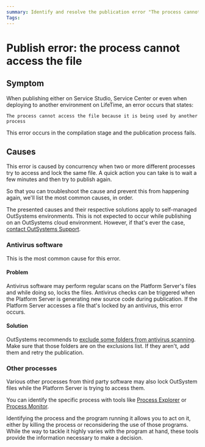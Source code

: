 ```yaml
---
summary: Identify and resolve the publication error "The process cannot access the file because it is being used by another process".
Tags: 
---
```


# Publish error: the process cannot access the file

## Symptom

When publishing either on Service Studio, Service Center or even when deploying to another environment on LifeTime, an error occurs that states:

`The process cannot access the file because it is being used by another process`

This error occurs in the compilation stage and the publication process fails.

## Causes

This error is caused by concurrency when two or more different processes try to access and lock the same file.
A quick action you can take is to wait a few minutes and then try to publish again.

So that you can troubleshoot the cause and prevent this from happening again, we'll list the most common causes, in order.

The presented causes and their respective solutions apply to self-managed OutSystems environments. This is not expected to occur while publishing on an OutSystems cloud environment. However, if that's ever the case, [contact OutSystems Support](https://www.outsystems.com/goto/submit-support-case).

### Antivirus software

This is the most common cause for this error. 

#### Problem

Antivirus software may perform regular scans on the Platform Server's files and while doing so, locks the files. Antivirus checks can be triggered when the Platform Server is generating new source code during publication. If the Platform Server accesses a file that's locked by an antivirus, this error occurs.

#### Solution

OutSystems recommends to [exclude some folders from antivirus scanning](https://success.outsystems.com/Documentation/Best_Practices/Performance/Performance_Best_Practices_-_Infrastructure#Exclude_some_folders_from_antivirus_scanning). Make sure that those folders are on the exclusions list. If they aren't, add them and retry the publication.


### Other processes

Various other processes from third party software may also lock OutSystem files while the Platform Server is trying to access them. 

You can identify the specific process with tools like [Process Explorer](https://docs.microsoft.com/en-gb/sysinternals/downloads/process-explorer) or [Process Monitor](https://docs.microsoft.com/en-gb/sysinternals/downloads/procmon). 

Identifying the process and the program running it allows you to act on it, either by killing the process or reconsidering the use of those programs. While the way to tackle it highly varies with the program at hand, these tools provide the information necessary to make a decision.
